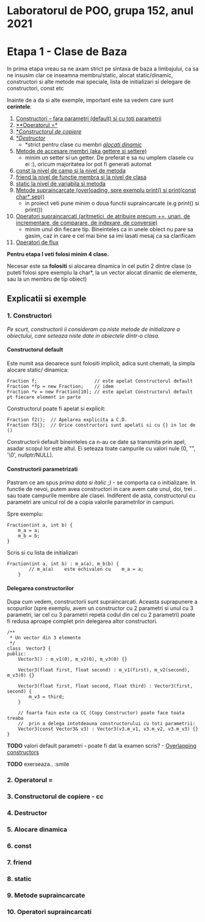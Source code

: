 # Laboratorul de POO, grupa 152, anul 2021

# Etapa 1 - Clase de Baza

In prima etapa vreau sa ne axam strict pe sintaxa de baza a limbajului,
    ca sa ne insusim clar ce inseamna membru/static, alocat static/dinamic,
    constructori si alte metode mai speciale, lista de initializari si
    delegare de constructori, const etc

Inainte de a da si alte exemple, important este sa vedem care sunt 
    <span id="1-requirements"></span>**cerintele**:

1. [Constructori – fara parametri (default) si cu toti parametrii](#1-constructors)
2. [**Operatorul =*](#1-operator=)             
3. [**Constructorul de copiere*](#1-cc)        
4. [**Destructor*](#1-destructor)
    * *strict pentru clase cu membri *[alocati dinamic](#1-dynamic-allocation)*
5. [Metode de accesare membri (aka gettere si settere)](#1-getset)
   * minim un setter si un getter. De preferat e sa nu umplem clasele cu ei :), 
     oricum majoritatea lor pot fi generati automat 
6. [const la nivel de camp si la nivel de metoda](#1-const)
7. [friend la nivel de functie membra si la nivel de clasa](#1-friend)
8. [static la nivel de variabila si metoda](#1-static)
9. [Metode supraincarcate (overloading, spre exemplu print() si print(const char* sep))](#1-overloaded-methods)
   * in proiect veti pune minim o doua functii supraincarcate (e.g print() si print())
10. [Operatori supraincarcati (aritmetici, de atribuire precum +=, unari, de incrementare, de comparare, de indexare, de conversie)](#1-overloaded-operators)
    * minim unul din fiecare tip. Bineinteles ca in unele obiect nu pare sa gasim, caz in care 
    e cel mai bine sa imi lasati mesaj ca sa clarificam
11. [Operatori de flux](#1-streams)



**Pentru etapa I veti folosi minim 4 clase.**

Necesar este sa **folositi** si alocarea dinamica in cel putin 2 dintre
    clase (o puteti folosi spre exemplu la char*, la un vector alocat dinamic de elemente,
    sau la un membru de tip obiect)


## Explicatii si exemple

### 1. Constructori
<div id="1-constructors"></div>

<i>Pe scurt, constructorii ii consideram ca niste metode de initializare a obiectului, care 
seteaza niste date in obiectele dintr-o clasa.</i>

#### Constructorul default

Este numit asa deoarece sunt folositi implicit, adica sunt chemati, la simpla alocare static/ dinamica:

    Fraction f;                     // este apelat Constructorul default
    Fraction *fp = new Fraction;    // idem
    Fraction *v = new Fraction[10]; // este apelat Constructorul default pt fiecare element in parte

Constructorul poate fi apelat si explicit:

    Fraction f2();  // Apelarea explicita a C.D.
    Fraction f3{};  // Orice constructori sunt apelati si cu {} in loc de ()

Constructorii default bineinteles ca n-au ce date sa transmita prin apel, asadar scopul lor este altul.
Ei seteaza toate campurile cu valori nule (0, "", '\0', nullptr/NULL).

#### Constructorii parametrizati

Pastram ce am spus *prima data si italic ;)* - se comporta ca o initializare. In functie de nevoi,
putem avea constructori in care avem cate unul, doi, trei .. sau toate campurile membre ale clasei.
Indiferent de asta, constructorul cu parametri are unicul rol de a copia valorile parametrilor in campuri.

Spre exemplu:

    Fraction(int a, int b) {
        m_a = a;
        m_b = b;
    }

Scris si cu lista de initializari

    Fraction(int a, int b) : m_a(a), m_b(b) {
            // m_a(a)    este echivalen cu    m_a = a;
        }

#### Delegarea constructorilor

Dupa cum vedem, constructorii sunt supraincarcati. Aceasta suprapunere a scopurilor (spre exemplu,
    avem un constructor cu 2 parametri si unul cu 3 parametri, iar cel cu 3 parametri repeta codul
    din cel cu 2 parametri) poate fi redusa aproape complet prin delegarea altor constructori.

    /**
     * Un vector din 3 elemente
     */
    class  Vector3 {
    public:
        Vector3() : m_v1(0), m_v2(0), m_v3(0) {}

        Vector3(float first, float second) : m_v1(first), m_v2(second), m_v3(0) {}

        Vector3(float first, float second, float third) : Vector3(first, second) {
            m_v3 = third;
        }

        // foarta fain este ca CC (Copy Constructor) poate face toata treaba 
        //  prin a delega intotdeauna constructorului cu toti parametrii:
        Vector3(const Vector3& v3) : Vector3(v3.m_v1, v3.m_v2, v3.m_v3) {}
    }

**TODO** valori default parametri - poate fi dat la examen scris? - [Overlapping constructors](https://www.learncpp.com/cpp-tutorial/overlapping-and-delegating-constructors/)

**TODO** exerseaza.. :smile

### 2. Operatorul =
<div id=-operator="></div>


### 3. Constructorul de copiere - cc
<div id="1-cc"></div>


### 4. Destructor
<div id="1-destructor"></div>


### 5. Alocare dinamica
<div id="1-dynamic-allocation"></div>


### 6. const
<div id="1-getset"></div>


### 7. friend
<div id="1-const"></div>


### 8. static
<div id="1-friend"></div>


### 9. Metode supraincarcate
<div id="1-static"></div>


### 10. Operatori supraincarcati
<div id="1-overloaded-methods"></div>


<div id="1-overloaded-operators"></div>


